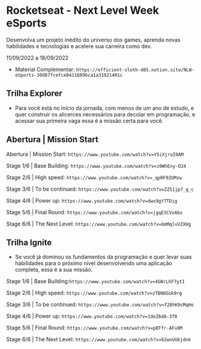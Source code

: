 # Rocketseat - Next Level Week eSports

Desenvolva um projeto inédito do universo dos games, aprenda novas habilidades e tecnologias e acelere sua carreira como dev.

11/09/2022 a 18/09/2022

- Material Complementar: `https://efficient-sloth-d85.notion.site/NLW-eSports-30d87fcefce04116896ca1a31921401c`

## Trilha Explorer

- Para você está no início da jornada, com menos de um ano de estudo, e quer construir os alicerces necessários para decolar em programação, e acessar sua primeira vaga essa é a missão certa para você.

## Abertura | Mission Start

Abertura | Mission Start: `https://www.youtube.com/watch?v=Y5iXjroI9AM`

Stage 1/6 | Base Building: `https://www.youtube.com/watch?v=z0WhEny-D24`

Stage 2/6 | High speed: `https://www.youtube.com/watch?v=_qpRF9ZUMzw`

Stage 3/6 | To be continued: `https://www.youtube.com/watch?v=ZZ51jp7_g_c`

Stage 4/6 | Power up: `https://www.youtube.com/watch?v=dwx9gtTTDig`

Stage 5/6 | Final Round: `https://www.youtube.com/watch?v=jgqE3CVvAbs`

Stage 6/6 | The Next Level: `https://www.youtube.com/watch?v=bmMqlvVZXHg`

## Trilha Ignite

- Se você já dominou os fundamentos da programação e quer levar suas habilidades para o próximo nível desenvolvendo uma aplicação completa, essa é a sua missão.

Stage 1/6 | Base Building:`https://www.youtube.com/watch?v=4GNrLhF7ytI`

Stage 2/6 | High speed: `https://www.youtube.com/watch?v=zTBN8Gok9rg`

Stage 3/6 | To be continued: `https://www.youtube.com/watch?v=f28hK9cMqHo`

Stage 4/6 | Power up: `https://www.youtube.com/watch?v=1deZ6dA-3f0`

Stage 5/6 | Final Round: `https://www.youtube.com/watch?v=pBTfr-AFu8M`

Stage 6/6 | The Next Level: `https://www.youtube.com/watch?v=62wnUUbjdnk`
